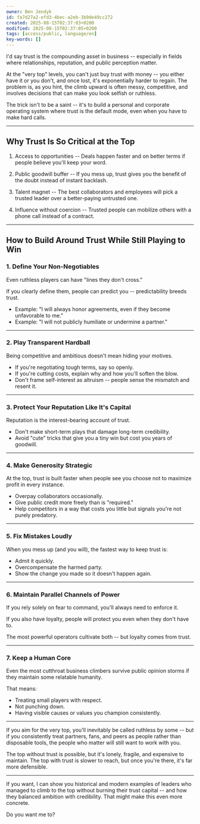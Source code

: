 ```yaml
---
owner: Ben Jendyk
id: fa7d27a2-efd3-4bec-a2eb-3b9de49cc272
created: 2025-08-15T02:37:03+0200
modified: 2025-08-15T02:37:05+0200
tags: [access/public, language/en]
key-words: []
---
```


I'd say trust is the compounding asset in business -- especially in fields where relationships, reputation, and public perception matter.

  

At the "very top" levels, you can't just buy trust with money -- you either have it or you don't, and once lost, it's exponentially harder to regain. The problem is, as you hint, the climb upward is often messy, competitive, and involves decisions that can make you look selfish or ruthless.

  

The trick isn't to be a saint -- it's to build a personal and corporate operating system where trust is the default mode, even when you have to make hard calls.
* * *

## Why Trust Is So Critical at the Top

1. Access to opportunities -- Deals happen faster and on better terms if people believe you'll keep your word.

2. Public goodwill buffer -- If you mess up, trust gives you the benefit of the doubt instead of instant backlash.

3. Talent magnet -- The best collaborators and employees will pick a trusted leader over a better-paying untrusted one.

4. Influence without coercion -- Trusted people can mobilize others with a phone call instead of a contract.
* * *

## How to Build Around Trust While Still Playing to Win

  

### 1. Define Your Non-Negotiables

  

Even ruthless players can have "lines they don't cross."

If you clearly define them, people can predict you -- predictability breeds trust.
- Example: "I will always honor agreements, even if they become unfavorable to me."
- Example: "I will not publicly humiliate or undermine a partner."
* * *

### 2. Play Transparent Hardball

  

Being competitive and ambitious doesn't mean hiding your motives.

- If you're negotiating tough terms, say so openly.
- If you're cutting costs, explain why and how you'll soften the blow.
- Don't frame self-interest as altruism -- people sense the mismatch and resent it.
* * *

### 3. Protect Your Reputation Like It's Capital

  

Reputation is the interest-bearing account of trust.

- Don't make short-term plays that damage long-term credibility.
- Avoid "cute" tricks that give you a tiny win but cost you years of goodwill.
* * *

### 4. Make Generosity Strategic

  

At the top, trust is built faster when people see you choose not to maximize profit in every instance.

- Overpay collaborators occasionally.
- Give public credit more freely than is "required."
- Help competitors in a way that costs you little but signals you're not purely predatory.
* * *

### 5. Fix Mistakes Loudly

  

When you mess up (and you will), the fastest way to keep trust is:

- Admit it quickly.
- Overcompensate the harmed party.
- Show the change you made so it doesn't happen again.
* * *

### 6. Maintain Parallel Channels of Power

  

If you rely solely on fear to command, you'll always need to enforce it.

If you also have loyalty, people will protect you even when they don't have to.

The most powerful operators cultivate both -- but loyalty comes from trust.
* * *

### 7. Keep a Human Core

  

Even the most cutthroat business climbers survive public opinion storms if they maintain some relatable humanity.

That means:

- Treating small players with respect.
- Not punching down.
- Having visible causes or values you champion consistently.
* * *

If you aim for the very top, you'll inevitably be called ruthless by some -- but if you consistently treat partners, fans, and peers as people rather than disposable tools, the people who matter will still want to work with you.

  

The top without trust is possible, but it's lonely, fragile, and expensive to maintain. The top with trust is slower to reach, but once you're there, it's far more defensible.

* * *

If you want, I can show you historical and modern examples of leaders who managed to climb to the top without burning their trust capital -- and how they balanced ambition with credibility. That might make this even more concrete.

  

Do you want me to?